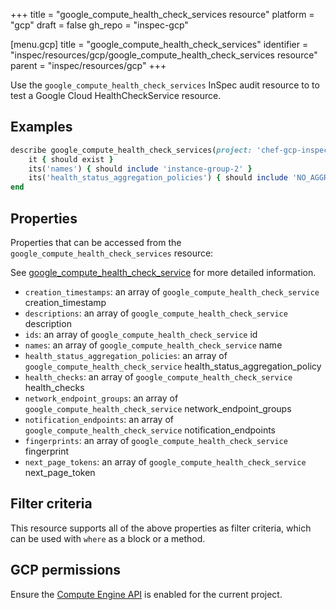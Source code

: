 +++
title = "google_compute_health_check_services resource"
platform = "gcp"
draft = false
gh_repo = "inspec-gcp"

[menu.gcp]
title = "google_compute_health_check_services"
identifier = "inspec/resources/gcp/google_compute_health_check_services resource"
parent = "inspec/resources/gcp"
+++

Use the `google_compute_health_check_services` InSpec audit resource to to test a Google Cloud HealthCheckService resource.

## Examples

```ruby
describe google_compute_health_check_services(project: 'chef-gcp-inspec', region: 'us-central1') do
	it { should exist }
	its('names') { should include 'instance-group-2' }
	its('health_status_aggregation_policies') { should include 'NO_AGGREGATION' }
end
```

## Properties

Properties that can be accessed from the `google_compute_health_check_services` resource:

See [google_compute_health_check_service](google_compute_health_check_service) for more detailed information.

  * `creation_timestamps`: an array of `google_compute_health_check_service` creation_timestamp
  * `descriptions`: an array of `google_compute_health_check_service` description
  * `ids`: an array of `google_compute_health_check_service` id
  * `names`: an array of `google_compute_health_check_service` name
  * `health_status_aggregation_policies`: an array of `google_compute_health_check_service` health_status_aggregation_policy
  * `health_checks`: an array of `google_compute_health_check_service` health_checks
  * `network_endpoint_groups`: an array of `google_compute_health_check_service` network_endpoint_groups
  * `notification_endpoints`: an array of `google_compute_health_check_service` notification_endpoints
  * `fingerprints`: an array of `google_compute_health_check_service` fingerprint
  * `next_page_tokens`: an array of `google_compute_health_check_service` next_page_token

## Filter criteria

This resource supports all of the above properties as filter criteria, which can be used
with `where` as a block or a method.

## GCP permissions

Ensure the [Compute Engine API](https://console.cloud.google.com/apis/library/compute.googleapis.com/) is enabled for the current project.
